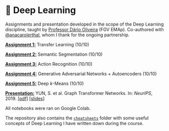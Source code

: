 # 🧠 Deep Learning
Assignments and presentation developed in the scope of the Deep Learning discipline, taught by [Professor Dário Oliveira](https://emap.fgv.br/professores/dario-oliveira) (FGV EMAp). Co-authored with [@anacarolerthal](https://github.com/anacarolerthal), whom I thank for the ongoing partnership.

[**Assignment 1:**](assignment01) Transfer Learning (10/10)

[**Assignment 2:**](assignment02) Semantic Segmentation (10/10)

[**Assignment 3:**](assignment03) Action Recognition (10/10)

[**Assignment 4:**](assignment04) Generative Adversarial Networks + Autoencoders (10/10)

[**Assignment 5:**](assignment05) Deep $k$-Means (10/10)

[**Presentation:**](presentation) YUN, S. et al. Graph Transformer Networks. In: *NeurIPS*, 2019. [[pdf]](https://arxiv.org/pdf/1911.06455.pdf) [[slides]](presentation/slides.pdf)

All notebooks were ran on Google Colab.

The repository also contains the [`cheatsheets`](cheatsheets) folder with some useful concepts of Deep Learning I have written down during the course.
